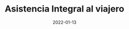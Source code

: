 ---
title: 'Asistencia Integral al viajero'
date: '2022-01-13'
description: 'Lorem ipsum dolor sit amet, consectetur adipiscing vehicula id nulla dignissim dapibus ultrices.'
image: './traveler.jpeg'
alt: 'Imagen de asistencia integral al viajero'
contentId: 'generalServices'
---